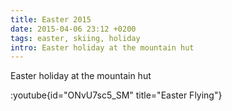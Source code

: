 ```yaml
---
title: Easter 2015
date: 2015-04-06 23:12 +0200
tags: easter, skiing, holiday
intro: Easter holiday at the mountain hut
---
```


Easter holiday at the mountain hut

:youtube{id="ONvU7sc5_SM" title="Easter Flying"}
